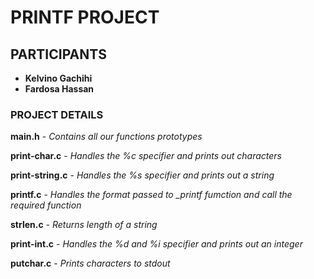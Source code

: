 # PRINTF PROJECT

## PARTICIPANTS
 
  - **Kelvino Gachihi**
  - **Fardosa Hassan**

### PROJECT DETAILS

**main.h** - *Contains all our functions prototypes*

**print-char.c** - *Handles the %c specifier and prints out characters*

**print-string.c** - *Handles the %s specifier and prints out a string*

**printf.c** - *Handles the format passed to _printf fumction and call the required function*

**strlen.c** - *Returns length of a string*

**print-int.c** - *Handles the %d and %i specifier and prints out an integer*

**putchar.c** - *Prints characters to stdout*
